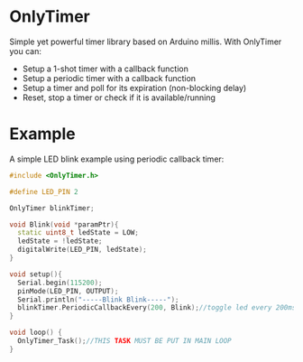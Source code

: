 # OnlyTimer
Simple yet powerful timer library based on Arduino millis.
With OnlyTimer you can:
- Setup a 1-shot timer with a callback function
- Setup a periodic timer with a callback function
- Setup a timer and poll for its expiration (non-blocking delay)
- Reset, stop a timer or check if it is available/running

# Example
A simple LED blink example using periodic callback timer:
```cpp
#include <OnlyTimer.h>

#define LED_PIN 2

OnlyTimer blinkTimer;

void Blink(void *paramPtr){
  static uint8_t ledState = LOW;
  ledState = !ledState;
  digitalWrite(LED_PIN, ledState);
}

void setup(){
  Serial.begin(115200);  
  pinMode(LED_PIN, OUTPUT); 
  Serial.println("-----Blink Blink-----");
  blinkTimer.PeriodicCallbackEvery(200, Blink);//toggle led every 200ms
}

void loop() {
  OnlyTimer_Task();//THIS TASK MUST BE PUT IN MAIN LOOP
}

```